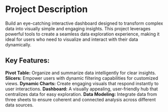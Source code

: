 # Project Description
Build an eye-catching interactive dashboard designed to transform complex data into visually simple and engaging insights. This project leverages powerful tools to create a seamless data exploration experience, making it ideal for users who need to visualize and interact with their data dynamically.

## Key Features:

**Pivot Table:** Organize and summarize data intelligently for clear insights.
**Slicers:** Empower users with dynamic filtering capabilities for customized views.
**Dynamic Charts:** Create engaging visuals that respond instantly to user interactions.
**Dashboard:** A visually appealing, user-friendly hub that centralizes data for easy exploration.
**Data Modeling:** Integrate data from three sheets to ensure coherent and connected analysis across different data sources.
